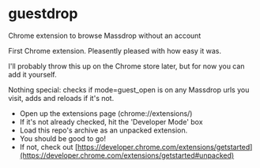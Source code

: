 guestdrop
=========

Chrome extension to browse Massdrop without an account

First Chrome extension. Pleasently pleased with how easy it was.

I'll probably throw this up on the Chrome store later, but for now you can add it yourself.

Nothing special: checks if mode=guest_open is on any Massdrop urls you visit, adds and reloads if it's not.

- Open up the extensions page (chrome://extensions/)
- If it's not already checked, hit the 'Developer Mode' box
- Load this repo's archive as an unpacked extension. 
- You should be good to go!
- If not, check out [https://developer.chrome.com/extensions/getstarted](https://developer.chrome.com/extensions/getstarted#unpacked)
